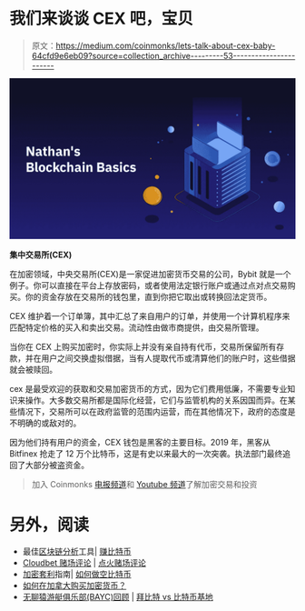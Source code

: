 # 我们来谈谈 CEX 吧，宝贝

> 原文：<https://medium.com/coinmonks/lets-talk-about-cex-baby-64cfd9e6eb09?source=collection_archive---------53----------------------->

![](img/d0e088d4b375e0eb3438f1bc382a6862.png)

**集中交易所(CEX)**

在加密领域，中央交易所(CEX)是一家促进加密货币交易的公司，Bybit 就是一个例子。你可以直接在平台上存放密码，或者使用法定银行账户或通过点对点交易购买。你的资金存放在交易所的钱包里，直到你把它取出或转换回法定货币。

CEX 维护着一个订单簿，其中汇总了来自用户的订单，并使用一个计算机程序来匹配特定价格的买入和卖出交易。流动性由做市商提供，由交易所管理。

当你在 CEX 上购买加密时，你实际上并没有亲自持有代币，交易所保留所有存款，并在用户之间交换虚拟借据，当有人提取代币或清算他们的账户时，这些借据就会被赎回。

cex 是最受欢迎的获取和交易加密货币的方式，因为它们费用低廉，不需要专业知识来操作。大多数交易所都是国际化经营，它们与监管机构的关系因国而异。在某些情况下，交易所可以在政府监管的范围内运营，而在其他情况下，政府的态度是不明确的或敌对的。

因为他们持有用户的资金，CEX 钱包是黑客的主要目标。2019 年，黑客从 Bitfinex 抢走了 12 万个比特币，这是有史以来最大的一次突袭。执法部门最终追回了大部分被盗资金。

> 加入 Coinmonks [电报频道](https://t.me/coincodecap)和 [Youtube 频道](https://www.youtube.com/c/coinmonks/videos)了解加密交易和投资

# 另外，阅读

*   最佳[区块链分析](https://bitquery.io/blog/best-blockchain-analysis-tools-and-software)工具| [赚比特币](/coinmonks/earn-bitcoin-6e8bd3c592d9)
*   [Cloudbet 赌场评论](https://coincodecap.com/cloudbet-casino-review) | [点火赌场评论](https://coincodecap.com/ignition-casino-review)
*   [加密套利](/coinmonks/crypto-arbitrage-guide-how-to-make-money-as-a-beginner-62bfe5c868f6)指南| [如何做空比特币](/coinmonks/how-to-short-bitcoin-568a2d0b4ae5)
*   [如何在加拿大购买加密货币？](https://coincodecap.com/how-to-buy-cryptocurrency-in-canada)
*   [无聊猿游艇俱乐部(BAYC)回顾](https://coincodecap.com/bored-ape-yacht-club-bayc-review) | [拜比特 vs 比特币基地](https://coincodecap.com/bybit-vs-coinbase)